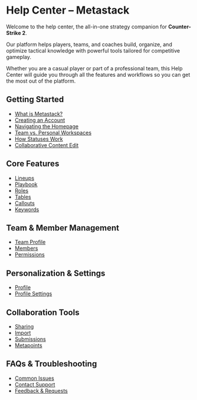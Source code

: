 # Help Center – Metastack 

Welcome to the help center, the all-in-one strategy companion for **Counter-Strike 2**.

Our platform helps players, teams, and coaches build, organize, and optimize tactical knowledge with powerful tools tailored for competitive gameplay.  

Whether you are a casual player or part of a professional team, this Help Center will guide you through all the features and workflows so you can get the most out of the platform.

## Getting Started
- [What is Metastack?](./getting-started/what-is.md)
- [Creating an Account](./getting-started/account.md)
- [Navigating the Homepage](./getting-started/home.md)
- [Team vs. Personal Workspaces](./getting-started/workspaces.md)
- [How Statuses Work](./getting-started/statuses.md)
- [Collaborative Content Edit](./getting-started/collaborative-content-edit.md)

## Core Features
- [Lineups](./features/lineups.md)
- [Playbook](./features/playbook.md)
- [Roles](./features/roles.md)
- [Tables](./features/tables.md)
- [Callouts](./features/callouts.md)
- [Keywords](./features/keywords.md)

## Team & Member Management
- [Team Profile](./team/team-profile.md)
- [Members](./team/members.md)
- [Permissions](./team/permissions.md)

## Personalization & Settings
- [Profile](./settings/profile.md)
- [Profile Settings](./settings/preferences.md)

## Collaboration Tools
- [Sharing](./metastack/sharing.md)
- [Import](./metastack/import.md)
- [Submissions](./metastack/submissions.md)
- [Metapoints](./metastack/metapoints.md)

## FAQs & Troubleshooting
- [Common Issues](https://discord.gg/metastack)
- [Contact Support](https://discord.gg/metastack)
- [Feedback & Requests](https://discord.gg/metastack)
